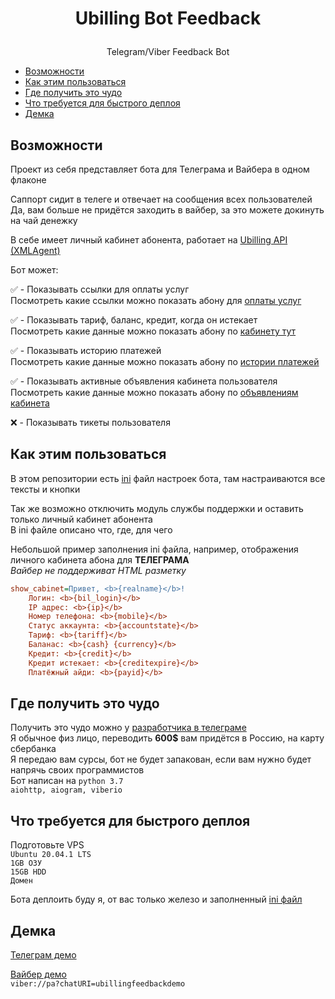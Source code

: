# <p align="center">Ubilling Bot Feedback

<p align="center">Telegram/Viber Feedback Bot

  * [Возможности](#Возможности)
  * [Как этим пользоваться](#Как-этим-пользоваться)
  * [Где получить это чудо](#Где-получить-это-чудо)
  * [Что требуется для быстрого деплоя](#Что-требуется-для-быстрого-деплоя)
  * [Демка](#Демка)

## Возможности
Проект из себя представляет бота для Телеграма и Вайбера в одном флаконе

Саппорт сидит в телеге и отвечает на сообщения всех пользователей</br>
Да, вам больше не придётся заходить в вайбер, за это можете докинуть на чай денежку

В себе имеет личный кабинет абонента, работает на <a href="http://wiki.ubilling.net.ua/doku.php?id=xmlagent">Ubilling API (XMLAgent)</a>

Бот может:

✅ - Показывать ссылки для оплаты услуг</br>
Посмотреть какие ссылки можно показать абону для <a href="http://wiki.ubilling.net.ua/doku.php?id=xmlagent#платежные_системы">оплаты услуг</a>

✅ - Показывать тариф, баланс, кредит, когда он истекает</br>
Посмотреть какие данные можно показать абону по <a href="http://wiki.ubilling.net.ua/doku.php?id=xmlagent#общие_данные_пользователя_но_с_авторизацией">кабинету тут</a>

✅ - Показывать историю платежей</br>
Посмотреть какие данные можно показать абону по <a href="http://wiki.ubilling.net.ua/doku.php?id=xmlagent#информация_о_предыдущих_платежах_пользователя">истории платежей</a>

✅ - Показывать активные объявления кабинета пользователя</br>
Посмотреть какие данные можно показать абону по <a href="http://wiki.ubilling.net.ua/doku.php?id=xmlagent#активные_объявления_кабинета_пользователя">объявлениям кабинета</a>

❌ - Показывать тикеты пользователя

## Как этим пользоваться

В этом репозитории есть <a href="https://github.com/Fenicu/Ubilling-Bot-Feedback/blob/master/texts.ini">ini</a> файл настроек бота, там настраиваются все тексты и кнопки

Так же возможно отключить модуль службы поддержки и оставить только личный кабинет абонента</br>
В ini файле описано что, где, для чего

Небольшой пример заполнения ini файла, например, отображения личного кабинета абона для <b>ТЕЛЕГРАМА</b></br>
<i>Вайбер не поддерживат HTML разметку</i>

```ini
show_cabinet=Привет, <b>{realname}</b>!
    Логин: <b>{bil_login}</b>
    IP адрес: <b>{ip}</b>
    Номер телефона: <b>{mobile}</b>
    Статус аккаунта: <b>{accountstate}</b>
    Тариф: <b>{tariff}</b>
    Баланас: <b>{cash} {currency}</b>
    Кредит: <b>{credit}</b>
    Кредит истекает: <b>{creditexpire}</b>
    Платёжный айди: <b>{payid}</b>
```

## Где получить это чудо

Получить это чудо можно у <a href="https://t.me/Fenicu">разработчика в телеграме</a></br>
Я обычное физ лицо, переводить <b>600$</b> вам придётся в Россию, на карту сбербанка</br>
Я передаю вам сурсы, бот не будет запакован, если вам нужно будет напрячь своих программистов</br>
Бот написан на `python 3.7`</br>
`aiohttp, aiogram, viberio`

## Что требуется для быстрого деплоя

Подготовьте VPS</br>
`Ubuntu 20.04.1 LTS`</br>
`1GB ОЗУ`</br>
`15GB HDD`</br>
`Домен`

Бота деплоить буду я, от вас только железо и заполненный <a href="https://github.com/Fenicu/Ubilling-Bot-Feedback/blob/master/texts.ini">ini файл</a>

## Демка

<a href="https://t.me/UbillingFeedbackDemoBot">Телеграм демо</a>

<a href="https://redirect.fenicu.men/viberdemo">Вайбер демо</a></br>
`viber://pa?chatURI=ubillingfeedbackdemo`
